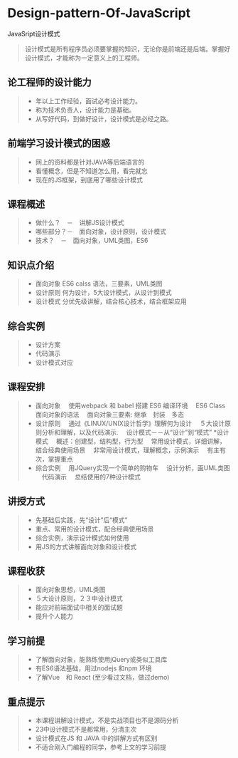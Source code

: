 # Design-pattern-Of-JavaScript
JavaSript设计模式
>设计模式是所有程序员必须要掌握的知识，无论你是前端还是后端。掌握好设计模式，才能称为一定意义上的工程师。

## 论工程师的设计能力
>* 年以上工作经验，面试必考设计能力。
>* 称为技术负责人，设计能力是基础。
>* 从写好代码，到做好设计，设计模式是必经之路。

## 前端学习设计模式的困惑
>* 网上的资料都是针对JAVA等后端语言的
>* 看懂概念，但是不知道怎么用，看完就忘
>* 现在的JS框架，到底用了哪些设计模式

## 课程概述
>* 做什么？　－　讲解JS设计模式
>* 哪些部分？－　面向对象，设计原则，设计模式
>* 技术？　－　面向对象，UML类图，ES6

## 知识点介绍
>* 面向对象
> ES6 calss 语法，三要素，UML类图
>* 设计原则
> 何为设计，5大设计模式，从设计到模式
>* 设计模式
> 分优先级讲解，结合核心技术，结合框架应用

## 综合实例
>* 设计方案
>* 代码演示
>* 设计模式对应

## 课程安排
>* 面向对象
>　使用webpack 和 babel 搭建 ES6 编译环境
>　ES6 Class 面向对象的语法
>　面向对象三要素: 继承　封装　多态
>* 设计原则
>　通过《LINUX/UNIX设计哲学》理解何为设计
>　５大设计原则分析和理解，以及代码演示.
>　设计模式－－从“设计”到“模式”
>*设计模式
>　概述：创建型，结构型，行为型
>　常用设计模式，详细讲解，结合经典使用场景
>　非常用设计模式，理解概念，示例演示
>　有主有次，掌握重点
>* 综合实例
>　用JQuery实现一个简单的购物车
>　设计分析，画UML类图
>　代码演示
>　总结使用的7种设计模式

## 讲授方式
>* 先基础后实践，先“设计”后“模式”
>* 重点、常用的设计模式，配合经典使用场景
>* 综合实例，演示设计模式如何使用
>* 用JS的方式讲解面向对象和设计模式

## 课程收获
>* 面向对象思想，UML类图
>* ５大设计原则，２３中设计模式
>* 能应对前端面试中相关的面试题
>* 提升个人能力

## 学习前提
>* 了解面向对象，能熟练使用jQuery或类似工具库
>* 有ES6语法基础，用过nodejs 和npm 环境
>* 了解Vue　和 React (至少看过文档，做过demo) 

## 重点提示
>* 本课程讲解设计模式，不是实战项目也不是源码分析
>* 23中设计模式不是都常用，分清主次
>* 设计模式在JS 和 JAVA 中的讲解方式有区别
>* 不适合刚入门编程的同学，参考上文的学习前提
